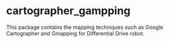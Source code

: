 # cartographer_gampping
This package contains the mapping techniques such as Google Cartographer and Gmapping for Differential Drive robot.
